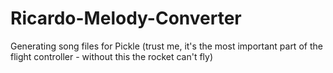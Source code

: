 # Ricardo-Melody-Converter
Generating song files for Pickle (trust me, it's the most important part of the flight controller - without this the rocket can't fly)
